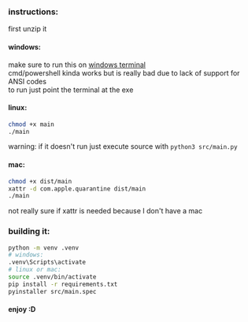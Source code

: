 
[//]: # "TODO: write a real readme"

### instructions:
  
first unzip it
  
#### windows:  
  
make sure to run this on [windows terminal](https://apps.microsoft.com/detail/9n0dx20hk701?)  
cmd/powershell kinda works but is really bad due to lack of support for ANSI codes  
to run just point the terminal at the exe  
  
#### linux:  
```bash
chmod +x main
./main
```
warning: if it doesn't run just execute source with `python3 src/main.py`
  
#### mac:  
```bash
chmod +x dist/main
xattr -d com.apple.quarantine dist/main
./main
```  
not really sure if xattr is needed because I don't have a mac  

### building it:

```bash
python -m venv .venv
# windows:
.venv\Scripts\activate
# linux or mac:
source .venv/bin/activate
pip install -r requirements.txt
pyinstaller src/main.spec
```
  
#### enjoy :D  
